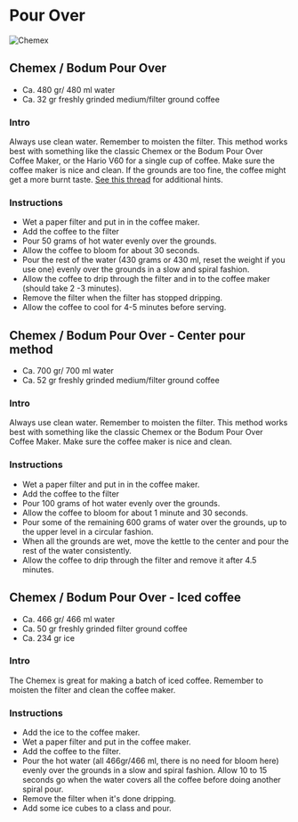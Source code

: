 # Pour Over

![Chemex](https://cdn.rawgit.com/andmos/Coffee/master/img/Chemex.svg)

## Chemex / Bodum Pour Over

* Ca. 480 gr/ 480 ml water
* Ca. 32 gr freshly grinded medium/filter ground coffee

### Intro

Always use clean water. Remember to moisten the filter. This method works best with something like the classic Chemex or the Bodum Pour Over Coffee Maker, or the Hario V60 for a single cup of coffee.
Make sure the coffee maker is nice and clean.
If the grounds are too fine, the coffee might get a more burnt taste. [See this thread](https://www.reddit.com/r/Coffee/comments/abjaau/chemex_grinds_now_looking_muddy_whats_going_wrong/) for additional hints.

### Instructions

* Wet a paper filter and put in in the coffee maker.
* Add the coffee to the filter
* Pour 50 grams of hot water evenly over the grounds.
* Allow the coffee to bloom for about 30 seconds.
* Pour the rest of the water (430 grams or 430 ml, reset the weight if you use one) evenly over the grounds in a slow and spiral fashion.
* Allow the coffee to drip through the filter and in to the coffee maker (should take 2 -3 minutes).
* Remove the filter when the filter has stopped dripping.
* Allow the coffee to cool for 4-5 minutes before serving.

## Chemex / Bodum Pour Over - Center pour method

* Ca. 700 gr/ 700 ml water
* Ca. 52 gr freshly grinded medium/filter ground coffee

### Intro

Always use clean water. Remember to moisten the filter. This method works best with something like the classic Chemex or the Bodum Pour Over Coffee Maker.
Make sure the coffee maker is nice and clean.

### Instructions

* Wet a paper filter and put in in the coffee maker.
* Add the coffee to the filter
* Pour 100 grams of hot water evenly over the grounds.
* Allow the coffee to bloom for about 1 minute and 30 seconds.
* Pour some of the remaining 600 grams of water over the grounds, up to the upper level in a circular fashion.
* When all the grounds are wet, move the kettle to the center and pour the rest of the water consistently.
* Allow the coffee to drip through the filter and remove it after 4.5 minutes.

## Chemex / Bodum Pour Over - Iced coffee

* Ca. 466 gr/ 466 ml water
* Ca. 50 gr freshly grinded filter ground coffee
* Ca. 234 gr ice

### Intro

The Chemex is great for making a batch of iced coffee. Remember to moisten the filter and clean the coffee maker.

### Instructions

* Add the ice to the coffee maker.
* Wet a paper filter and put in the coffee maker.
* Add the coffee to the filter.
* Pour the hot water (all 466gr/466 ml, there is no need for bloom here) evenly over the grounds in a slow and spiral fashion. Allow 10 to 15 seconds go when the water covers all the coffee before doing another spiral pour.
* Remove the filter when it's done dripping.
* Add some ice cubes to a class and pour.